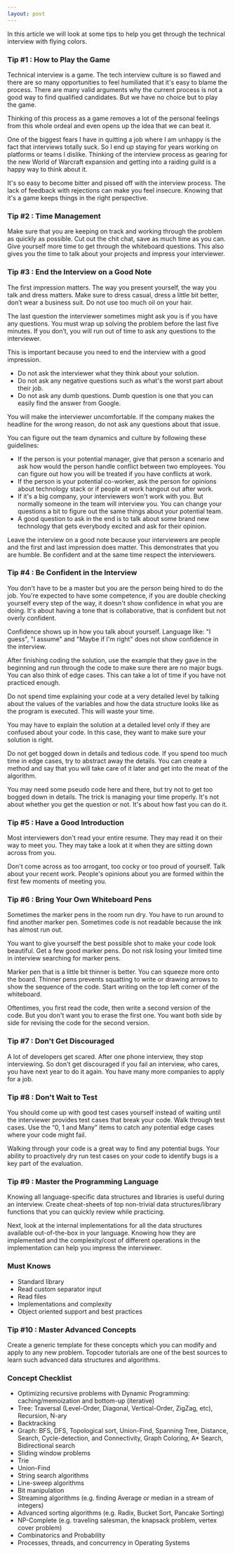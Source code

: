 ```yaml
---
layout: post
---
```


In this article we will look at some tips to help you get through the technical interview with flying colors.

### Tip #1 : How to Play the Game

Technical interview is a game. The tech interview culture is so flawed and there are so many opportunities to feel humiliated that it's easy to blame the process. There are many valid arguments why the current process is not a good way to find qualified candidates. But we have no choice but to play the game.

Thinking of this process as a game removes a lot of the personal feelings from this whole ordeal and even opens up the idea that we can beat it.

One of the biggest fears I have in quitting a job where I am unhappy is the fact that interviews totally suck. So I end up staying for years working on platforms or teams I dislike. Thinking of the interview process as gearing for the new World of Warcraft expansion and getting into a raiding guild is a happy way to think about it.

It's so easy to become bitter and pissed off with the interview process. The lack of feedback with rejections can make you feel insecure. Knowing that it's a game keeps things in the right perspective.

### Tip #2 : Time Management

Make sure that you are keeping on track and working through the problem as quickly as possible. Cut out the chit chat, save as much time as you can. Give yourself more time to get through the whiteboard questions. This also gives you the time to talk about your projects and impress your interviewer. 

### Tip #3 : End the Interview on a Good Note

The first impression matters. The way you present yourself, the way you talk and dress matters. Make sure to dress casual, dress a little bit better, don’t wear a business suit. Do not use too much oil on your hair. 

The last question the interviewer sometimes might ask you is if you have any questions. You must wrap up solving the problem before the last five minutes. If you don’t, you will run out of time to ask any questions to the interviewer. 

This is important because you need to end the interview with a good impression. 

- Do not ask the interviewer what they think about your solution. 
- Do not ask any negative questions such as what's the worst part about their job. 
- Do not ask any dumb questions. Dumb question is one that you can easily find the answer from Google.
 
You will make the interviewer uncomfortable. If the company makes the headline for the wrong reason, do not ask any questions about that issue.

You can figure out the team dynamics and culture by following these guidelines:

- If the person is your potential manager, give that person a scenario and ask how would the person handle conflict between two employees. You can figure out how you will be treated if you have conflicts at work.
- If the person is your potential co-worker, ask the person for opinions about technology stack or if people at work hangout out after work.
- If it's a big company, your interviewers won't work with you. But normally someone in the team will interview you. You can change your questions a bit to figure out the same things about your potential team.
- A good question to ask in the end is to talk about some brand new technology that gets everybody excited and ask for their opinion. 

Leave the interview on a good note because your interviewers are people and the first and last impression does matter. This demonstrates that you are humble. Be confident and at the same time respect the interviewers.

### Tip #4 : Be Confident in the Interview

You don't have to be a master but you are the person being hired to do the job. You're expected to have some competence, if you are double checking yourself every step of the way, it doesn't show confidence in what you are doing. It's about having a tone that is collaborative, that is confident but not overly confident. 

Confidence shows up in how you talk about yourself. Language like: "I guess", "I assume" and "Maybe if I'm right" does not show confidence in the interview. 

After finishing coding the solution, use the example that they gave in the beginning and run through the code to make sure there are no major bugs. You can also think of edge cases. This can take a lot of time if you have not practiced enough.

Do not spend time explaining your code at a very detailed level by talking about the values of the variables and how the data structure looks like as the program is executed. This will waste your time.

You may have to explain the solution at a detailed level only if they are confused about your code. In this case, they want to make sure your solution is right.

Do not get bogged down in details and tedious code. If you spend too much time in edge cases, try to abstract away the details. You can create a method and say that you will take care of it later and get into the meat of the algorithm. 

You may need some pseudo code here and there, but try not to get too bogged down in details. The trick is managing your time properly. It's not about whether you get the question or not. It's about how fast you can do it. 

### Tip #5 : Have a Good Introduction

Most interviewers don't read your entire resume. They may read it on their way to meet you. They may take a look at it when they are sitting down across from you. 

Don't come across as too arrogant, too cocky or too proud of yourself. Talk about your recent work. People's opinions about you are formed within the first few moments of meeting you. 

### Tip #6 : Bring Your Own Whiteboard Pens

Sometimes the marker pens in the room run dry. You have to run around to find another marker pen. Sometimes code is not readable because the ink has almost run out. 

You want to give yourself the best possible shot to make your code look beautiful. Get a few good marker pens. Do not risk losing your limited time in interview searching for marker pens.

Marker pen that is a little bit thinner is better. You can squeeze more onto the board. Thinner pens prevents squatting to write or drawing arrows to show the sequence of the code. Start writing on the top left corner of the whiteboard. 

Oftentimes, you first read the code, then write a second version of the code. But you don't want you to erase the first one. You want both side by side for revising the code for the second version. 

### Tip #7 : Don't Get Discouraged

A lot of developers get scared. After one phone interview, they stop interviewing. So don't get discouraged if you fail an interview, who cares, you have next year to do it again. You have many more companies to apply for a job. 

### Tip #8 : Don't Wait to Test

You should come up with good test cases yourself instead of waiting until the interviewer provides test cases that break your code. Walk through test cases. Use the “0, 1 and Many” items to catch any potential edge cases where your code might fail. 

Walking through your code is a great way to find any potential bugs. Your ability to proactively dry run test cases on your code to identify bugs is a key part of the evaluation.

### Tip #9 : Master the Programming Language

Knowing all language-specific data structures and libraries is useful during an interview. Create cheat-sheets of top non-trivial data structures/library functions that you can quickly review while practicing. 

Next, look at the internal implementations for all the data structures available out-of-the-box in your language. Knowing how they are implemented and the complexity/cost of different operations in the implementation can help you impress the interviewer.

### Must Knows

- Standard library
- Read custom separator input
- Read files
- Implementations and complexity
- Object oriented support and best practices

### Tip #10 : Master Advanced Concepts

Create a generic template for these concepts which you can modify and apply to any new problem. Topcoder tutorials are one of the best sources to learn such advanced data structures and algorithms.

### Concept Checklist

- Optimizing recursive problems with Dynamic Programming: caching/memoization and bottom-up (iterative)
- Tree: Traversal (Level-Order, Diagonal, Vertical-Order, ZigZag, etc), Recursion, N-ary
- Backtracking
- Graph: BFS, DFS, Topological sort, Union-Find, Spanning Tree, Distance, Search, Cycle-detection, and Connectivity, Graph Coloring, A* Search, Bidirectional search
- Sliding window problems
- Trie
- Union-Find
- String search algorithms
- Line-sweep algorithms
- Bit manipulation
- Streaming algorithms (e.g. finding Average or median in a stream of integers)
- Advanced sorting algorithms (e.g. Radix, Bucket Sort, Pancake Sorting)
- NP-Complete (e.g. traveling salesman, the knapsack problem, vertex cover problem)
- Combinatorics and Probability
- Processes, threads, and concurrency in Operating Systems
